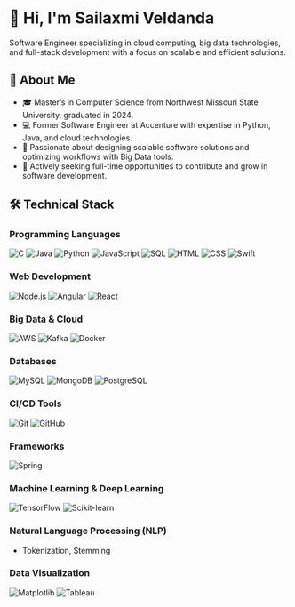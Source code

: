 # 👋 Hi, I'm Sailaxmi Veldanda

Software Engineer specializing in cloud computing, big data technologies, and full-stack development with a focus on scalable and efficient solutions.

## 🚀 About Me
- 🎓 Master’s in Computer Science from Northwest Missouri State University, graduated in 2024.
- 💻 Former Software Engineer at Accenture with expertise in Python, Java, and cloud technologies.
- 🌟 Passionate about designing scalable software solutions and optimizing workflows with Big Data tools.
- 👀 Actively seeking full-time opportunities to contribute and grow in software development.

## 🛠️ Technical Stack  


### Programming Languages  
![C](https://img.shields.io/badge/C-%2300599C.svg?style=flat&logo=c&logoColor=white)
![Java](https://img.shields.io/badge/Java-%23ED8B00.svg?style=flat&logo=java&logoColor=white)
![Python](https://img.shields.io/badge/Python-%233776AB.svg?style=flat&logo=python&logoColor=white)
![JavaScript](https://img.shields.io/badge/JavaScript-%23F7DF1E.svg?style=flat&logo=javascript&logoColor=black)
![SQL](https://img.shields.io/badge/SQL-%2307405e.svg?style=flat&logo=sqlite&logoColor=white)
![HTML](https://img.shields.io/badge/HTML5-%23E34F26.svg?style=flat&logo=html5&logoColor=white)
![CSS](https://img.shields.io/badge/CSS3-%231572B6.svg?style=flat&logo=css3&logoColor=white)
![Swift](https://img.shields.io/badge/Swift-%23FA7343.svg?style=flat&logo=swift&logoColor=white)

### Web Development  
![Node.js](https://img.shields.io/badge/Node.js-%23339933.svg?style=flat&logo=node.js&logoColor=white)
![Angular](https://img.shields.io/badge/Angular-%23DD0031.svg?style=flat&logo=angular&logoColor=white)
![React](https://img.shields.io/badge/React-%2361DAFB.svg?style=flat&logo=react&logoColor=black)

### Big Data & Cloud  
![AWS](https://img.shields.io/badge/AWS-%23FF9900.svg?style=flat&logo=amazon-aws&logoColor=white)
![Kafka](https://img.shields.io/badge/Apache%20Kafka-%23023138.svg?style=flat&logo=apache-kafka&logoColor=white)
![Docker](https://img.shields.io/badge/Docker-%230db7ed.svg?style=flat&logo=docker&logoColor=white)

### Databases  
![MySQL](https://img.shields.io/badge/MySQL-%2300f.svg?style=flat&logo=mysql&logoColor=white)
![MongoDB](https://img.shields.io/badge/MongoDB-%2347A248.svg?style=flat&logo=mongodb&logoColor=white)
![PostgreSQL](https://img.shields.io/badge/PostgreSQL-%23336791.svg?style=flat&logo=postgresql&logoColor=white)

### CI/CD Tools  
![Git](https://img.shields.io/badge/Git-%23F05033.svg?style=flat&logo=git&logoColor=white)
![GitHub](https://img.shields.io/badge/GitHub-%23181717.svg?style=flat&logo=github&logoColor=white)

### Frameworks  
![Spring](https://img.shields.io/badge/Spring-%236DB33F.svg?style=flat&logo=spring&logoColor=white)

### Machine Learning & Deep Learning  
![TensorFlow](https://img.shields.io/badge/TensorFlow-%23FF6F00.svg?style=flat&logo=tensorflow&logoColor=white)
![Scikit-learn](https://img.shields.io/badge/Scikit--learn-%23F7931E.svg?style=flat&logo=scikit-learn&logoColor=white)

### Natural Language Processing (NLP)  
- Tokenization, Stemming  

### Data Visualization  
![Matplotlib](https://img.shields.io/badge/Matplotlib-%23ffffff.svg?style=flat&logo=python&logoColor=blue)
![Tableau](https://img.shields.io/badge/Tableau-%23E97627.svg?style=flat&logo=tableau&logoColor=white)


